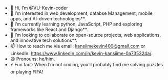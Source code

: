 - 👋 Hi, I’m @VU-Kevin-coder  
- 👀 I’m interested in web development, databse Management, mobile apps, and AI-driven technologies**.  
- 🌱 I’m currently learning python, JavaScript, PHP and exploring frameworks like React and Django**.  
- 💞️ I’m looking to collaborate on open-source projects, web applications, and innovative tech solutions**.  
- 📫 How to reach me via email: kansiimekevin400@gmail.com or LinkedIn: https://www.linkedin.com/in/kevin-kansiime-0a735324a/.  
- 😄 Pronouns: he/him.  
- ⚡ Fun fact: When I’m not coding, you’ll probably find me solving puzzles or playing FIFA!  

<!---
VU-Kevin-coder/VU-Kevin-coder is a ✨ special ✨ repository because its `README.md` (this file) appears on your GitHub profile.
You can click the Preview link to take a look at your changes.
--->
